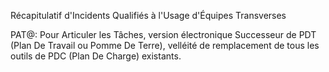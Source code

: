 Récapitulatif d'Incidents Qualifiés à l'Usage d'Équipes Transverses

PAT@: Pour Articuler les Tâches, version électronique
Successeur de PDT (Plan De Travail ou Pomme De Terre), velléité de remplacement de tous les outils de PDC (Plan De Charge) existants.
